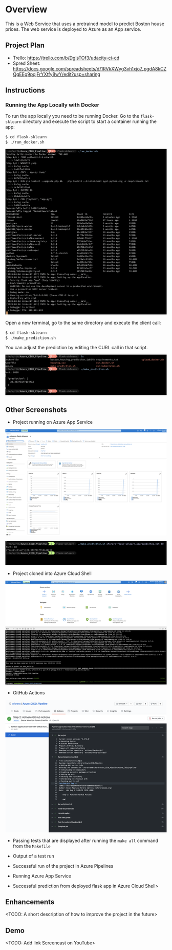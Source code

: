# Overview

This is a Web Service that uses a pretrained model to predict Boston house prices.
The web service is deployed to Azure as an App service.

## Project Plan

* Trello: https://trello.com/b/DglsTOf3/udacity-ci-cd
* Spred Sheet: https://docs.google.com/spreadsheets/d/1RVkXWyg3vh1xjo7_pgdA8kCZQgEEg9pqjFrYXtfy8wY/edit?usp=sharing

## Instructions

### Running the App Locally with Docker

To run the app locally you need to be running Docker. 
Go to the `flask-sklearn` directory and execute the script to start a container running the app:

```
$ cd flask-sklearn
$ ./run_docker.sh
```

![Run Docker](Screenshots/screenshot_1.png)

Open a new terminal, go to the same directory and execute the client call:

```
$ cd flask-sklearn
$ ./make_prediction.sh
```

You can adjust the prediction by editing the CURL call in that script.

![Run Docker](Screenshots/screenshot_2.png)

## Other Screenshots

* Project running on Azure App Service

![Run Docker](Screenshots/screenshot_3.png)

![Run Docker](Screenshots/screenshot_4.png)

* Project cloned into Azure Cloud Shell

![Run Docker](Screenshots/screenshot_5.png)

* GitHub Actions

![Run Docker](Screenshots/screenshot_6.png)

* Passing tests that are displayed after running the `make all` command from the `Makefile`

* Output of a test run

* Successful run of the project in Azure Pipelines

* Running Azure App Service

* Successful prediction from deployed flask app in Azure Cloud Shell> 

## Enhancements

<TODO: A short description of how to improve the project in the future>

## Demo 

<TODO: Add link Screencast on YouTube>


